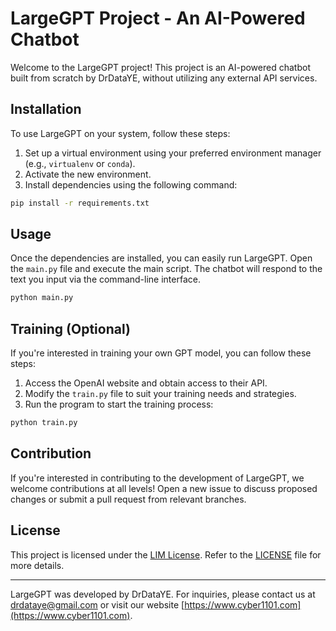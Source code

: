 # LargeGPT Project - An AI-Powered Chatbot

Welcome to the LargeGPT project! This project is an AI-powered chatbot built from scratch by DrDataYE, without utilizing any external API services.

## Installation

To use LargeGPT on your system, follow these steps:

1. Set up a virtual environment using your preferred environment manager (e.g., `virtualenv` or `conda`).
2. Activate the new environment.
3. Install dependencies using the following command:

```bash
pip install -r requirements.txt
```

## Usage

Once the dependencies are installed, you can easily run LargeGPT. Open the `main.py` file and execute the main script. The chatbot will respond to the text you input via the command-line interface.

```bash
python main.py
```

## Training (Optional)

If you're interested in training your own GPT model, you can follow these steps:

1. Access the OpenAI website and obtain access to their API.
2. Modify the `train.py` file to suit your training needs and strategies.
3. Run the program to start the training process:

```bash
python train.py
```

## Contribution

If you're interested in contributing to the development of LargeGPT, we welcome contributions at all levels! Open a new issue to discuss proposed changes or submit a pull request from relevant branches.

## License

This project is licensed under the [LIM License](). Refer to the [LICENSE](LICENSE) file for more details.

---

LargeGPT was developed by DrDataYE. For inquiries, please contact us at [drdataye@gmail.com](mailto:drdataye@gmail.com) or visit our website [https://www.cyber1101.com](https://www.cyber1101.com).
